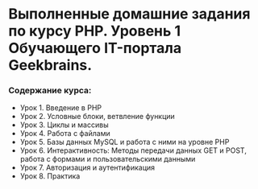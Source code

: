 # Выполненные домашние задания по курсу PHP. Уровень 1 Обучающего IT-портала Geekbrains.

### Содержание курса:
- Урок 1. Введение в PHP
- Урок 2. Условные блоки, ветвление функции
- Урок 3. Циклы и массивы
- Урок 4. Работа с файлами
- Урок 5. Базы данных MySQL и работа с ними на уровне PHP
- Урок 6. Интерактивность: Методы передачи данных GET и POST, работа с формами и пользовательскими данными
- Урок 7. Авторизация и аутентификация
- Урок 8. Практика
